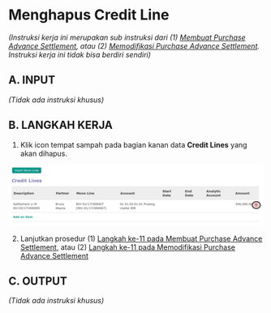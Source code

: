 # Menghapus Credit Line

*(Instruksi kerja ini merupakan sub instruksi dari (1) [Membuat Purchase Advance Settlement](./membuat.md), atau (2) [Memodifikasi Purchase Advance Settlement](./memodifikasi.md). Instruksi kerja ini tidak bisa berdiri sendiri)*

## A. INPUT

*(Tidak ada instruksi khusus)*

## B. LANGKAH KERJA

1. Klik icon tempat sampah pada bagian kanan data **Credit Lines** yang akan dihapus.

![](../../img/purchase-advance-settlement/tombol-hapus-credit-line.png)

2. Lanjutkan prosedur (1) [Langkah ke-11 pada Membuat Purchase Advance Settlement](./membuat.md#langkah-11), atau (2) [Langkah ke-11 pada Memodifikasi Purchase Advance Settlement](./memodifikasi.md#langkah-11)

## C. OUTPUT

*(Tidak ada instruksi khusus)*
